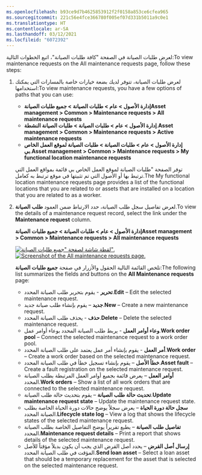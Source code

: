```yaml
---
ms.openlocfilehash: b93ce9d7b4625853912f2f0158a853ce6cfea965
ms.sourcegitcommit: 221c56e4fce366780f005ef07d331b5011a9c0e1
ms.translationtype: HT
ms.contentlocale: ar-SA
ms.lasthandoff: 03/12/2021
ms.locfileid: "6072392"
---
```

<span data-ttu-id="798ff-101">لعرض طلبات الصيانة في الصفحة "كافة طلبات الصيانة"، اتبع الخطوات التالية:</span><span class="sxs-lookup"><span data-stu-id="798ff-101">To view maintenance requests on the All maintenance requests page, follow these steps:</span></span>

1.  <span data-ttu-id="798ff-102">لعرض طلبات الصيانة، تتوفر لديك بضعة خيارات خاصة بالمسارات التي يمكنك استخدامها:</span><span class="sxs-lookup"><span data-stu-id="798ff-102">To view maintenance requests, you have a few options of paths that you can use:</span></span>
    - <span data-ttu-id="798ff-103">**إدارة الأصول > عام > طلبات الصيانة > جميع طلبات الصيانة**</span><span class="sxs-lookup"><span data-stu-id="798ff-103">**Asset management > Common > Maintenance requests > All maintenance requests**</span></span> 
    - <span data-ttu-id="798ff-104">**إدارة الأصول > عام > طلبات الصيانة > طلبات الصيانة النشطة**.</span><span class="sxs-lookup"><span data-stu-id="798ff-104">**Asset management > Common > Maintenance requests > Active maintenance requests**</span></span> 
    - <span data-ttu-id="798ff-105">**إدارة الأصول > عام > طلبات الصيانة > طلبات الصيانة لموقع العمل الخاص بي**.</span><span class="sxs-lookup"><span data-stu-id="798ff-105">**Asset management > Common > Maintenance requests > My functional location maintenance requests**</span></span>
    
    <span data-ttu-id="798ff-106">توفر الصفحة "طلبات الصيانة لموقع العمل الخاص بي قائمة بمواقع العمل التي ترتبط بها أو الأصول التي تم تثبيتها في موقع ترتبط به كعامل.</span><span class="sxs-lookup"><span data-stu-id="798ff-106">The My functional location maintenance requests page provides a list of the functional locations that you are related to or assets that are installed on a location that you are related to as a worker.</span></span> 
2.  <span data-ttu-id="798ff-107">لعرض تفاصيل سجل طلب الصيانة، حدد الارتباط ضمن العمود **طلب الصيانة**.</span><span class="sxs-lookup"><span data-stu-id="798ff-107">To view the details of a maintenance request record, select the link under the **Maintenance request** column.</span></span> 

    <span data-ttu-id="798ff-108">**إدارة الأصول > عام > طلبات الصيانة > جميع طلبات الصيانة**</span><span class="sxs-lookup"><span data-stu-id="798ff-108">**Asset management > Common > Maintenance requests > All maintenance requests**</span></span>

    <span data-ttu-id="798ff-109">[![لقطة شاشة لصفحة "جميع طلبات الصيانة".](../media/all-maintenance-requests-ss.png)](../media/all-maintenance-requests-ss.png#lightbox)</span><span class="sxs-lookup"><span data-stu-id="798ff-109">[![Screenshot of the All maintenance requests page.](../media/all-maintenance-requests-ss.png)](../media/all-maintenance-requests-ss.png#lightbox)</span></span>
 
    <span data-ttu-id="798ff-110">تلخص القائمة التالية الحقول والأزرار في صفحة **جميع طلبات الصيانة**:</span><span class="sxs-lookup"><span data-stu-id="798ff-110">The following list summarizes the fields and buttons on the **All Maintenance requests** page:</span></span>

    - <span data-ttu-id="798ff-111">**تحرير** - يقوم بتحرير طلب الصيانة المحدد.</span><span class="sxs-lookup"><span data-stu-id="798ff-111">**Edit** – Edit the selected maintenance request.</span></span> 
    - <span data-ttu-id="798ff-112">**جديد** – يقوم بإنشاء طلب صيانة جديد.</span><span class="sxs-lookup"><span data-stu-id="798ff-112">**New** – Create a new maintenance request.</span></span>
    - <span data-ttu-id="798ff-113">**حذف** - يحذف طلب الصيانة المحدد.</span><span class="sxs-lookup"><span data-stu-id="798ff-113">**Delete** – Delete the selected maintenance request.</span></span>
    - <span data-ttu-id="798ff-114">**وعاء أوامر العمل** - يربط طلب الصيانة المحدد بوعاء أوامر عمل.</span><span class="sxs-lookup"><span data-stu-id="798ff-114">**Work order pool** – Connect the selected maintenance request to a work order pool.</span></span> 
    - <span data-ttu-id="798ff-115">**أمر العمل** - يقوم بإنشاء أمر عمل يعتمد على طلب الصيانة المحدد.</span><span class="sxs-lookup"><span data-stu-id="798ff-115">**Work order** – Create a work order based on the selected maintenance request.</span></span>
    - <span data-ttu-id="798ff-116">**خطأ الأصل** – يقوم بإنشاء تسجيل خطأ في طلب الصيانة المحدد.</span><span class="sxs-lookup"><span data-stu-id="798ff-116">**Asset fault** – Create a fault registration on the selected maintenance request.</span></span>
    - <span data-ttu-id="798ff-117">**أوامر العمل** – يعرض قائمة بجميع أوامر العمل المرتبطة بطلب الصيانة المحدد.</span><span class="sxs-lookup"><span data-stu-id="798ff-117">**Work orders** – Show a list of all work orders that are connected to the selected maintenance request.</span></span>
    - <span data-ttu-id="798ff-118">**تحديث حالة طلب الصيانة** – يقوم بتحديث حالة طلب الصيانة.</span><span class="sxs-lookup"><span data-stu-id="798ff-118">**Update maintenance request state** – Update the maintenance request state.</span></span>
    - <span data-ttu-id="798ff-119">**سجل حالة دورة الحياة** – يعرض سجلاً يوضح حالات دورة الحياة الخاصة بطلب الصيانة المحدد.</span><span class="sxs-lookup"><span data-stu-id="798ff-119">**Lifecycle state log** – View a log that shows the lifecycle states of the selected maintenance request.</span></span>
    - <span data-ttu-id="798ff-120">**تفاصيل طلب الصيانة** – يطبع تقريراً يوضح التفاصيل الخاصة بطلب الصيانة المحدد.</span><span class="sxs-lookup"><span data-stu-id="798ff-120">**Maintenance request details** – Print a report that shows details of the selected maintenance request.</span></span>
    - <span data-ttu-id="798ff-121">**إرسال أصل القرض** – يحدد أصل القرض الذي يجب أن يكون بديلاً مؤقتاً للأصل المؤقت في طلب الصيانة المحدد.</span><span class="sxs-lookup"><span data-stu-id="798ff-121">**Send loan asset** – Select a loan asset that should be a temporary replacement for the asset that is selected on the selected maintenance request.</span></span>



